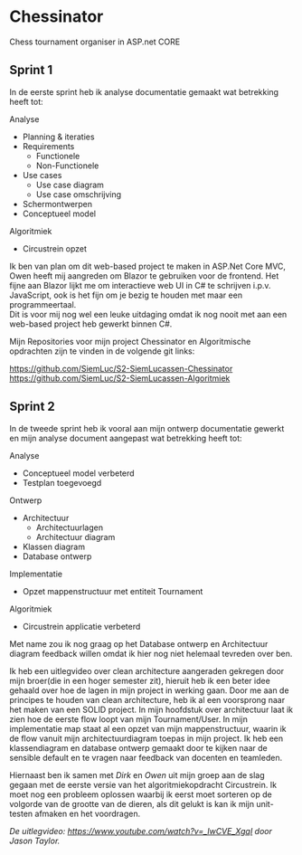 # Chessinator
Chess tournament organiser in ASP.net CORE

## Sprint 1
In de eerste sprint heb ik analyse documentatie gemaakt wat betrekking heeft tot:

Analyse
- Planning & iteraties
- Requirements
  - Functionele
  - Non-Functionele
- Use cases
  - Use case diagram
  - Use case omschrijving
- Schermontwerpen
- Conceptueel model

Algoritmiek
- Circustrein opzet

Ik ben van plan om dit web-based project te maken in ASP.Net Core MVC, Owen heeft mij aangreden om Blazor te gebruiken voor de frontend.
Het fijne aan Blazor lijkt me om interactieve web UI in C# te schrijven i.p.v. JavaScript, ook is het fijn om je bezig te houden met maar een programmeertaal.  
Dit is voor mij nog wel een leuke uitdaging omdat ik nog nooit met aan een web-based project heb gewerkt binnen C#. 

Mijn Repositories voor mijn project Chessinator en Algoritmische opdrachten 
zijn te vinden in de volgende git links:

https://github.com/SiemLuc/S2-SiemLucassen-Chessinator
https://github.com/SiemLuc/S2-SiemLucassen-Algoritmiek

## Sprint 2

In de tweede sprint heb ik vooral aan mijn ontwerp documentatie gewerkt en mijn analyse document aangepast wat betrekking heeft tot:

Analyse
- Conceptueel model verbeterd
- Testplan toegevoegd

Ontwerp
- Architectuur
  - Architectuurlagen
  - Architectuur diagram
- Klassen diagram
- Database ontwerp

Implementatie
- Opzet mappenstructuur met entiteit Tournament

Algoritmiek 
- Circustrein applicatie verbeterd

Met name zou ik nog graag op het Database ontwerp en Architectuur diagram feedback willen omdat ik hier nog niet helemaal tevreden over ben.

Ik heb een uitlegvideo over clean architecture aangeraden gekregen door mijn broer(die in een hoger semester zit), hieruit heb ik een beter idee gehaald over hoe de lagen in mijn project in werking gaan. 
Door me aan de principes te houden van clean architecture, heb ik al een voorsprong naar het maken van een SOLID project.
In mijn hoofdstuk over architectuur laat ik zien hoe de eerste flow loopt van mijn Tournament/User. 
In mijn implementatie map staat al een opzet van mijn mappenstructuur, waarin ik de flow vanuit mijn architectuurdiagram toepas in mijn project.
Ik heb een klassendiagram en database ontwerp gemaakt door te kijken naar de sensible default en te vragen naar feedback van docenten en teamleden.

Hiernaast ben ik samen met _Dirk_ en _Owen_ uit mijn groep aan de slag gegaan met de eerste versie van het algoritmiekopdracht Circustrein. 
Ik moet nog een probleem oplossen waarbij ik eerst moet sorteren op de volgorde van de grootte van de dieren, als dit gelukt is kan ik mijn unit-testen afmaken en het voordragen. 

_De uitlegvideo: https://www.youtube.com/watch?v=_lwCVE_XgqI door Jason Taylor._ 

